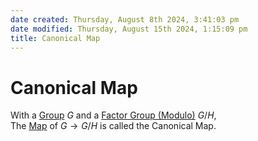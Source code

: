 ```yaml
---  
date created: Thursday, August 8th 2024, 3:41:03 pm  
date modified: Thursday, August 15th 2024, 1:15:09 pm  
title: Canonical Map  
---  
```

# Canonical Map  
With a [Group](./Group.md) $G$ and a [Factor Group (Modulo)](./Factor20Group2028Modulo29.md) $G/H$,  
The [Map](../Mapping/Map.md) of $G\rightarrow G/H$ is called the Canonical Map.